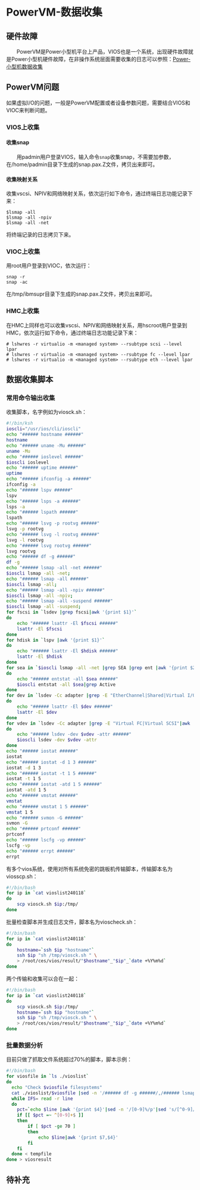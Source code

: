 # PowerVM-数据收集

## 硬件故障
&#8195;&#8195;PowerVM是Power小型机平台上产品，VIOS也是一个系统，出现硬件故障就是Power小型机硬件故障，在非操作系统层面需要收集的日志可以参照：[Power-小型机数据收集](https://bond-huang.github.io/huang/01-IBM_Power_System/02-Power_System/01-Power-%E5%B0%8F%E5%9E%8B%E6%9C%BA%E6%95%B0%E6%8D%AE%E6%94%B6%E9%9B%86.html)

## PowerVM问题
如果虚拟I/O的问题，一般是PowerVM配置或者设备参数问题，需要结合VIOS和VIOC来判断问题。
### VIOS上收集
#### 收集snap
&#8195;&#8195;用padmin用户登录VIOS，输入命令`snap`收集snap，不需要加参数，在/home/padmin目录下生成的snap.pax.Z文件，拷贝出来即可。
#### 收集映射关系
收集vscsi、NPIV和网络映射关系，依次运行如下命令，通过终端日志功能记录下来：
```
$lsmap -all
$lsmap -all -npiv
$lsmap -all -net
```
将终端记录的日志拷贝下来。
### VIOC上收集
用root用户登录到VIOC，依次运行：
```
snap -r
snap -ac
```
在/tmp/ibmsupr目录下生成的snap.pax.Z文件，拷贝出来即可。
### HMC上收集
在HMC上同样也可以收集vscsi、NPIV和网络映射关系，用hscroot用户登录到HMC，依次运行如下命令，通过终端日志功能记录下来：
```
# lshwres -r virtualio -m <managed system> --rsubtype scsi --level lpar
# lshwres -r virtualio -m <managed system> --rsubtype fc --level lpar
# lshwres -r virtualio -m <managed system> --rsubtype eth --level lpar
```
## 数据收集脚本
### 常用命令输出收集
收集脚本，名字例如为viosck.sh：
```sh
#!/bin/ksh
ioscli="/usr/ios/cli/ioscli"
echo "###### hostname ######"
hostname
echo "###### uname -Mu ######"
uname -Mu
echo "###### ioslevel ######"
$ioscli ioslevel
echo "###### uptime ######"
uptime
echo "###### ifconfig -a ######"
ifconfig -a
echo "###### lspv ######"
lspv
echo "###### lsps -a ######"
lsps -a
echo "###### lspath ######"
lspath
echo "###### lsvg -p rootvg ######"
lsvg -p rootvg
echo "###### lsvg -l rootvg ######"
lsvg -l rootvg
echo "###### lsvg rootvg ######"
lsvg rootvg
echo "###### df -g ######"
df -g
echo "###### lsmap -all -net ######"
$ioscli lsmap -all -net;
echo "###### lsmap -all ######"
$ioscli lsmap -all; 
echo "###### lsmap -all -npiv ######"
$ioscli lsmap -all -npiv;
echo "###### lsmap -all -suspend ######"
$ioscli lsmap -all -suspend;
for fscsi in `lsdev |grep fscsi|awk '{print $1}'`
do 
	echo "###### lsattr -El $fscsi ######"
	lsattr -El $fscsi
done
for hdisk in `lspv |awk '{print $1}'`
do 
	echo "###### lsattr -El $hdisk ######"
	lsattr -El $hdisk
done
for sea in `$ioscli lsmap -all -net |grep SEA |grep ent |awk '{print $2}'`
do 
	echo "###### entstat -all $sea ######"
	$ioscli entstat -all $sea|grep Active
done
for dev in `lsdev -Cc adapter |grep -E "EtherChannel|Shared|Virtual I/O|FC Adapter"|awk '{print $1}'`
do 
	echo "###### lsattr -El $dev ######"
	lsattr -El $dev
done
for vdev in `lsdev -Cc adapter |grep -E "Virtual FC|Virtual SCSI"|awk '{print $1}'`
do 
	echo "###### lsdev -dev $vdev -attr ######"
	$ioscli lsdev -dev $vdev -attr
done 
echo "###### iostat ######"
iostat
echo "###### iostat -d 1 3 ######"
iostat -d 1 3 
echo "###### iostat -t 1 5 ######"
iostat -t 1 5
echo "###### iostat -atd 1 5 ######"
iostat -atd 1 5
echo "###### vmstat ######"
vmstat
echo "###### vmstat 1 5 ######"
vmstat 1 5 
echo "###### svmon -G ######"
svmon -G
echo "###### prtconf ######"
prtconf
echo "###### lscfg -vp ######"
lscfg -vp
echo "###### errpt ######"
errpt
```
有多个vios系统，使用对所有系统免密的跳板机传输脚本，传输脚本名为viosscp.sh：
```sh
#!/bin/bash
for ip in `cat vioslist240118`
do	
    scp viosck.sh $ip:/tmp/
done
```
批量检查脚本并生成日志文件，脚本名为vioscheck.sh：
```sh
#!/bin/bash
for ip in `cat vioslist240118`
do	
	hostname=`ssh $ip "hostname"`
	ssh $ip "sh /tmp/viosck.sh " \
	> /root/ces/vios/result/"$hostname"_"$ip"_`date +%Y%m%d`
done
```
两个传输和收集可以合在一起：
```sh
#!/bin/bash
for ip in `cat vioslist240118`
do	
    scp viosck.sh $ip:/tmp/
	hostname=`ssh $ip "hostname"`
	ssh $ip "sh /tmp/viosck.sh " \
	> /root/ces/vios/result/"$hostname"_"$ip"_`date +%Y%m%d`
done
```
### 批量数据分析
目前只做了抓取文件系统超过70%的脚本，脚本示例：
```sh
#!/bin/bash
for viosfile in `ls ./vioslist`
do
  echo "Check $viosfile filesystems"
  cat ./vioslist/$viosfile |sed -n '/###### df -g ######/,/###### lsmap -all -net ######/{//!p}'|sed -n '/[0-9]%/p' > tempfile
  while IFS= read -r line
  do
	pct=`echo $line |awk '{print $4}'|sed -n '/[0-9]%/p'|sed 's/[^0-9]//g'`
	if [[ $pct =~ ^[0-9]+$ ]]
	then 
		if [ $pct -ge 70 ]
		then 
			echo $line|awk '{print $7,$4}'
		fi
	fi
  done < tempfile
done > viosresult
```
## 待补充
